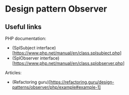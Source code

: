 # Design pattern Observer

## Useful links

PHP documentation:

* (SplSubject interface)[https://www.php.net/manual/en/class.splsubject.php]
* (SplObserver interface)[https://www.php.net/manual/en/class.splobserver.php]

Articles:

* (Refactoring guru)[https://refactoring.guru/design-patterns/observer/php/example#example-1]